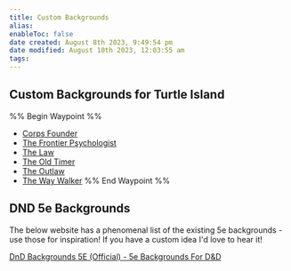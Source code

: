 ```yaml
---
title: Custom Backgrounds
alias: 
enableToc: false
date created: August 8th 2023, 9:49:54 pm
date modified: August 10th 2023, 12:03:55 am
tags: 
---
```

## Custom Backgrounds for Turtle Island
%% Begin Waypoint %%
- [Corps Founder](./Corps%20Founder.md)
- [The Frontier Psychologist](./The%20Frontier%20Psychologist.md)
- [The Law](./The%20Law.md)
- [The Old Timer](./The%20Old%20Timer.md)
- [The Outlaw](./The%20Outlaw.md)
- [The Way Walker](./The%20Way%20Walker.md)
%% End Waypoint %%

## DND 5e Backgrounds
The below website has a phenomenal list of the existing 5e backgrounds - use those for inspiration! If you have a custom idea I'd love to hear it!

[DnD Backgrounds 5E (Official) - 5e Backgrounds For D&D](https://5ebackgrounds.com/)
